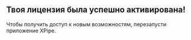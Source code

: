 ## Твоя лицензия была успешно активирована!

Чтобы получить доступ к новым возможностям, перезапусти приложение XPipe.